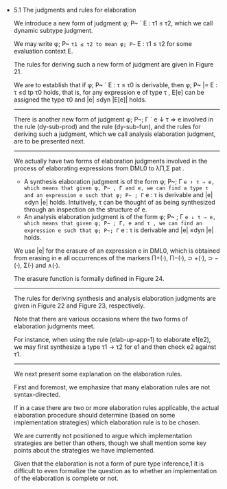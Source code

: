 - 5.1 The judgments and rules for elaboration

	We introduce a new form of judgment φ; P~ ` E : τ1 ≤ τ2, which we call dynamic subtype judgment.

	We may write φ; P~ ` τ1 ≤ τ2 to mean φ; P~ ` E : τ1 ≤ τ2 for some evaluation context E.

	The rules for deriving such a new form of judgment are given in Figure 21.

	We are to establish that if φ; P~ ` E : τ ≤ τ0 is derivable, then φ; P~ |= E : τ ≤d tp τ0 holds, that is, for any expression e of type τ , E[e] can be assigned the type τ0 and |e| ≤dyn |E[e]| holds.

	----

	There is another new form of judgment φ; P~; Γ ` e ↓ τ ⇒ e involved in the rule (dy-sub-prod) and the rule (dy-sub-fun), and the rules for deriving such a judgment, which we call analysis elaboration judgment, are to be presented next.
	
	----

	We actually have two forms of elaboration judgments involved in the process of elaborating expressions from DML0 to λΠ,Σ pat .

	- A synthesis elaboration judgment is of the form φ; P~; Γ ` e ↑ τ ⇒ e, which means that given φ, P~ , Γ and e, we can find a type τ and an expression e such that φ; P~ ; Γ ` e : τ is derivable and |e| ≤dyn |e| holds.
		Intuitively, τ can be thought of as being synthesized through an inspection on the structure of e.
	- An analysis elaboration judgment is of the form φ; P~ ; Γ ` e ↓ τ ⇒ e, which means that given φ; P~ ; Γ, e and τ , we can find an expression e such that φ; P~; Γ ` e : τ is derivable and |e| ≤dyn |e| holds.
	
	We use |e| for the erasure of an expression e in DML0, which is obtained from erasing in e all occurrences of the markers Π+(·), Π−(·), ⊃ +(·), ⊃ −(·), Σ(·) and ∧(·).

	The erasure function is formally defined in Figure 24.

	----

	The rules for deriving synthesis and analysis elaboration judgments are given in Figure 22 and Figure 23, respectively.

	Note that there are various occasions where the two forms of elaboration judgments meet.

	For instance, when using the rule (elab-up-app-1) to elaborate e1(e2), we may first synthesize a type τ1 → τ2 for e1 and then check e2 against τ1.

	----

	We next present some explanation on the elaboration rules.

	First and foremost, we emphasize that many elaboration rules are not syntax-directed.

	If in a case there are two or more elaboration rules applicable, the actual elaboration procedure should determine (based on some implementation strategies) which elaboration rule is to be chosen.

	We are currently not positioned to argue which implementation strategies are better than others, though we shall mention some key points about the strategies we have implemented.

	Given that the elaboration is not a form of pure type inference,1 it is difficult to even formalize the question as to whether an implementation of the elaboration is complete or not.
